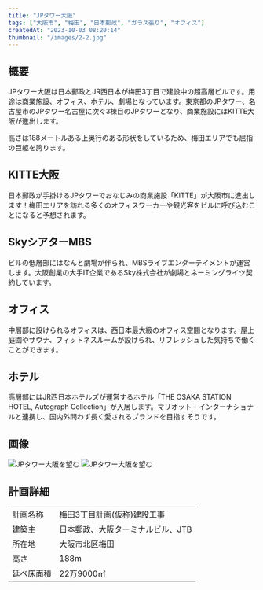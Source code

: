 ```yaml
---
title: "JPタワー大阪"
tags: ["大阪市", "梅田", "日本郵政", "ガラス張り", "オフィス"]
createdAt: "2023-10-03 08:20:14"
thumbnail: "/images/2-2.jpg"
---
```


## 概要
JPタワー大阪は日本郵政とJR西日本が梅田3丁目で建設中の超高層ビルです。用途は商業施設、オフィス、ホテル、劇場となっています。東京都のJPタワー、名古屋市のJPタワー名古屋に次ぐ3棟目のJPタワーとなり、商業施設にはKITTE大阪が進出します。

高さは188メートルある上奥行のある形状をしているため、梅田エリアでも屈指の巨躯を誇ります。

## KITTE大阪
日本郵政が手掛けるJPタワーでおなじみの商業施設「KITTE」が大阪市に進出します！梅田エリアを訪れる多くのオフィスワーカーや観光客をビルに呼び込むことになると予想されます。

## SkyシアターMBS
ビルの低層部にはなんと劇場が作られ、MBSライブエンターテイメントが運営します。大阪創業の大手IT企業であるSky株式会社が劇場とネーミングライツ契約しています。

## オフィス
中層部に設けられるオフィスは、西日本最大級のオフィス空間となります。屋上庭園やサウナ、フィットネスルームが設けられ、リフレッシュした気持ちで働くことができます。

## ホテル
高層部にはJR西日本ホテルズが運営するホテル「THE OSAKA STATION HOTEL, Autograph Collection」が入居します。マリオット・インターナショナルと連携し、国内外問わず長く愛されるブランドを目指すそうです。

## 画像
<div class="grid grid-cols-2 gap-x-2">
	<img src="/images/2-1.jpg" alt="JPタワー大阪を望む"/>
	<img src="/images/2-2.jpg" alt="JPタワー大阪を望む"/>
</div>

## 計画詳細
| | |
| ---- | ----
| 計画名称 | 梅田3丁目計画(仮称)建設工事
| 建築主 | 日本郵政、大阪ターミナルビル、JTB
| 所在地 | 大阪市北区梅田
| 高さ | 188m
| 延べ床面積 | 22万9000㎡